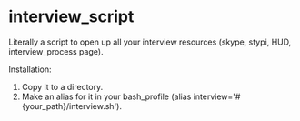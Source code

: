 interview_script
================

Literally a script to open up all your interview resources (skype, stypi, HUD, interview_process page).

Installation:

1.  Copy it to a directory.
2.  Make an alias for it in your bash_profile (alias interview='#{your_path}/interview.sh').

